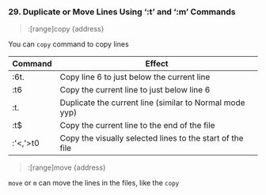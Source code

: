 ### 29. Duplicate or Move Lines Using ‘:t’ and ‘:m’ Commands

>:[range]copy {address}

You can `copy` command to copy lines

|Command |Effect|
|--------|------|
|:6t. |Copy line 6 to just below the current line|
|:t6 |Copy the current line to just below line 6|
|:t. |Duplicate the current line (similar to Normal mode yyp)|
|:t$ |Copy the current line to the end of the file|
|:'<,'>t0 |Copy the visually selected lines to the start of the file|

>:[range]move {address}

`move` or `m` can move the lines in the files, like the `copy`
